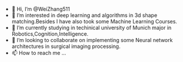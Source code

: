 - 👋 Hi, I’m @WeiZhang511
- 👀 I’m interested in deep learning and algorithms in 3d shape matching.Besides I have also took some Machine Learning Courses.
- 🌱 I’m currently studying in techinical university of Munich major in Robotics,Cognition,Intelligence.
- 💞️ I’m looking to collaborate on implementing some Neural network architectures in surgical imaging processing.
- 📫 How to reach me ...

<!---
WeiZhang511/WeiZhang511 is a ✨ special ✨ repository because its `README.md` (this file) appears on your GitHub profile.
You can click the Preview link to take a look at your changes.
--->
